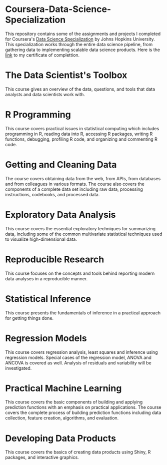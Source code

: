 # Coursera-Data-Science-Specialization
This repository contains some of the assignments and projects I completed for Coursera's [Data Science Specialization](https://www.coursera.org/specializations/jhu-data-science) by Johns Hopkins University. This specialization works through the entire data science pipeline, from gathering data to implementing scalable data science products. Here is the [link](https://www.coursera.org/account/accomplishments/specialization/certificate/FD2E6Z2JZG3Q) to my certificate of complettion.

# The Data Scientist's Toolbox
This course gives an overview of the data, questions, and tools that data analysts and data scientists work with. 

# R Programming
This course covers practical issues in statistical computing which includes programming in R, reading data into R, accessing R packages, writing R functions, debugging, profiling R code, and organizing and commenting R code.

# Getting and Cleaning Data
The course covers obtaining data from the web, from APIs, from databases and from colleagues in various formats. The course also covers the components of a complete data set including raw data, processing instructions, codebooks, and processed data. 

# Exploratory Data Analysis 
This course covers the essential exploratory techniques for summarizing data, including some of the common multivariate statistical techniques used to visualize high-dimensional data.

# Reproducible Research 
This course focuses on the concepts and tools behind reporting modern data analyses in a reproducible manner.

# Statistical Inference 
This course presents the fundamentals of inference in a practical approach for getting things done. 

# Regression Models
This course covers regression analysis, least squares and inference using regression models. Special cases of the regression model, ANOVA and ANCOVA is covered as well. Analysis of residuals and variability will be investigated.

# Practical Machine Learning
This course covers the basic components of building and applying prediction functions with an emphasis on practical applications. The course covers the complete process of building prediction functions including data collection, feature creation, algorithms, and evaluation.

# Developing Data Products 
This course covers the basics of creating data products using Shiny, R packages, and interactive graphics.
